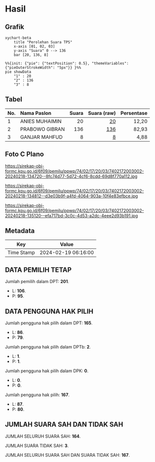 # Hasil

## Grafik

```mermaid
xychart-beta
    title "Perolehan Suara TPS"
    x-axis [01, 02, 03]
    y-axis "Suara" 0 --> 136
    bar [20, 136, 8]
```

```mermaid
%%{init: {"pie": {"textPosition": 0.5}, "themeVariables": {"pieOuterStrokeWidth": "5px"}} }%%
pie showData
    "1" : 20
    "2" : 136
    "3" : 8
```

## Tabel

| No. | Nama Paslon    | Suara | Suara (raw) | Persentase |
|:--- |:-------------- | -----:| -----------:| ----------:|
| 1   | ANIES MUHAIMIN | 20    | [20][p-1]   | 12,20      |
| 2   | PRABOWO GIBRAN | 136   | [136][p-2]  | 82,93      |
| 3   | GANJAR MAHFUD  | 8     | [8][p-3]    | 4,88       |


[p-1]: https://github.com/gigit-pemilu/pemilu-2024-74-sulawesi-tenggara/blob/main/pilpres/hitung-suara/sub/74-sulawesi-tenggara/sub/02-konawe/sub/17-puriala/sub/2003-sonai/sub/002-tps/sub/paslon-1.txt
[p-2]: https://github.com/gigit-pemilu/pemilu-2024-74-sulawesi-tenggara/blob/main/pilpres/hitung-suara/sub/74-sulawesi-tenggara/sub/02-konawe/sub/17-puriala/sub/2003-sonai/sub/002-tps/sub/paslon-2.txt
[p-3]: https://github.com/gigit-pemilu/pemilu-2024-74-sulawesi-tenggara/blob/main/pilpres/hitung-suara/sub/74-sulawesi-tenggara/sub/02-konawe/sub/17-puriala/sub/2003-sonai/sub/002-tps/sub/paslon-3.txt

## Foto C Plano

https://sirekap-obj-formc.kpu.go.id/6f09/pemilu/ppwp/74/02/17/20/03/7402172003002-20240218-134720--8fc74d77-5d72-4cf6-8cdd-69d8f770a112.jpg

https://sirekap-obj-formc.kpu.go.id/6f09/pemilu/ppwp/74/02/17/20/03/7402172003002-20240218-134812--d3e03b9f-a4fd-4064-903a-10f4e83efbce.jpg

https://sirekap-obj-formc.kpu.go.id/6f09/pemilu/ppwp/74/02/17/20/03/7402172003002-20240218-135120--efa717bd-3c0c-4d53-a2dc-4eee2d93b191.jpg


## Metadata

| Key        | Value               |
| ---------- | ------------------- |
| Time Stamp | 2024-02-19 06:16:00 |


## DATA PEMILIH TETAP

Jumlah pemilih dalam DPT: **201**.
 * L: **106**.
 * P: **95**.

## DATA PENGGUNA HAK PILIH

Jumlah pengguna hak pilih dalam DPT: **165**.
 * L: **86**.
 * P: **79**.

Jumlah pengguna hak pilih dalam DPTb: **2**.
 * L: **1**.
 * P: **1**.

Jumlah pengguna hak pilih dalam DPK: **0**.
 * L: **0**.
 * P: **0**.

Jumlah pengguna hak pilih: **167**.
 * L: **87**.
 * P: **80**.

## JUMLAH SUARA SAH DAN TIDAK SAH

JUMLAH SELURUH SUARA SAH: **164**.

JUMLAH SUARA TIDAK SAH: **3**.

JUMLAH SELURUH SUARA SAH DAN SUARA TIDAK SAH: **167**.


